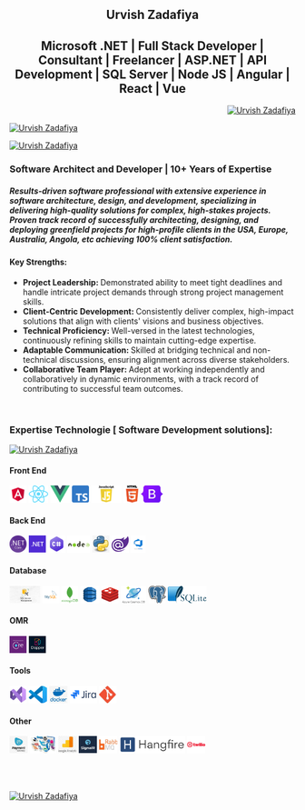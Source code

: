 <h2 align="center">Urvish Zadafiya</h2>
<h2 align="center">Microsoft .NET | Full Stack Developer | Consultant | Freelancer | ASP.NET |  API Development | SQL Server | Node JS | Angular | React | Vue </h2>

<p align="right"><a href="https://github.com/UrvishZadafiya"><img src="https://komarev.com/ghpvc/?username=UrvishZadafiya&label=Profile%20views&color=0e75b6&style=flat" alt="Urvish Zadafiya" /></a></p>

<p align="left"> <a href="https://github.com/UrvishZadafiya"><img src="https://github-profile-trophy.vercel.app/?username=UrvishZadafiya" alt="Urvish Zadafiya" /></a> </p>

<p align="left"><a href="https://github.com/UrvishZadafiya"><img src="https://github-readme-stats.vercel.app/api?username=UrvishZadafiya&theme=dark&hide_border=false&include_all_commits=false&count_private=false" alt="Urvish Zadafiya" /></a></p>

<p>
  <h3>Software Architect and Developer | 10+ Years of Expertise</h3>

  <h5>Results-driven software professional with extensive experience in software architecture, design, and development, specializing in delivering high-quality solutions for complex, high-stakes projects. Proven track record of successfully architecting, designing, and deploying greenfield projects for high-profile clients in the USA, Europe, Australia, Angola, etc achieving 100% client satisfaction.<h5>

  <h4>Key Strengths:</h4>

  <ul>
    <li><b>Project Leadership: </b> Demonstrated ability to meet tight deadlines and handle intricate project demands through strong project management skills.</li>
    <li><b>Client-Centric Development: </b> Consistently deliver complex, high-impact solutions that align with clients' visions and business objectives.</li>
    <li><b>Technical Proficiency: </b> Well-versed in the latest technologies, continuously refining skills to maintain cutting-edge expertise.</li>
    <li><b>Adaptable Communication: </b> Skilled at bridging technical and non-technical discussions, ensuring alignment across diverse stakeholders.</li>
    <li><b>Collaborative Team Player: </b> Adept at working independently and collaboratively in dynamic environments, with a track record of contributing to successful team outcomes.</li>
  </ul>
</p>

<br>
<h3 align="left">Expertise Technologie [ Software Development solutions]:</h3>


<p align="left"><a href="https://github.com/UrvishZadafiya"><img src="https://github-readme-stats.vercel.app/api/top-langs/?username=UrvishZadafiya&theme=dark&hide_border=false&include_all_commits=false&count_private=false&layout=compact" alt="Urvish Zadafiya" /></a></p>


<h4 align="left"> Front End  </h4>
<a href="https://github.com/UrvishZadafiya"><img src="https://raw.githubusercontent.com/UrvishZadafiya/UrvishZadafiya/refs/heads/main/Images/FrontEnd/Angular.png" height="30" alt="Angular"/></a>
<a href="https://github.com/UrvishZadafiya"><img src="https://raw.githubusercontent.com/UrvishZadafiya/UrvishZadafiya/refs/heads/main/Images/FrontEnd/React.png" height="30" alt="React"/></a>
<a href="https://github.com/UrvishZadafiya"><img src="https://raw.githubusercontent.com/UrvishZadafiya/UrvishZadafiya/refs/heads/main/Images/FrontEnd/Vue.png" height="30" alt="Vue"/></a>
<a href="https://github.com/UrvishZadafiya"><img src="https://raw.githubusercontent.com/UrvishZadafiya/UrvishZadafiya/refs/heads/main/Images/FrontEnd/Typescript.png" height="30" alt="Typescript"/></a>
<a href="https://github.com/UrvishZadafiya"><img src="https://raw.githubusercontent.com/UrvishZadafiya/UrvishZadafiya/refs/heads/main/Images/FrontEnd/JavaScript.png" height="30" alt="JavaScript"/></a>
<a href="https://github.com/UrvishZadafiya"><img src="https://raw.githubusercontent.com/UrvishZadafiya/UrvishZadafiya/refs/heads/main/Images/FrontEnd/Html5.png" height="30" alt="Html5"/></a>
<a href="https://github.com/UrvishZadafiya"><img src="https://raw.githubusercontent.com/UrvishZadafiya/UrvishZadafiya/refs/heads/main/Images/FrontEnd/Bootstrap.jpg" height="30" alt="Bootstrap"/></a>

<h4 align="left"> Back End  </h4>
 <a href="https://github.com/UrvishZadafiya"><img src="https://raw.githubusercontent.com/UrvishZadafiya/UrvishZadafiya/refs/heads/main/Images/BackEnd/DotNetCore.png" height="30" alt="DotNetCore"/></a>
 <a href="https://github.com/UrvishZadafiya"><img src="https://raw.githubusercontent.com/UrvishZadafiya/UrvishZadafiya/refs/heads/main/Images/BackEnd/NETFramework.png" height="30" alt="NETFramework"/></a>
 <a href="https://github.com/UrvishZadafiya"><img src="https://raw.githubusercontent.com/UrvishZadafiya/UrvishZadafiya/refs/heads/main/Images/BackEnd/C-sharp.jpg" height="30" alt="C-sharp"/></a>
 <a href="https://github.com/UrvishZadafiya"><img src="https://raw.githubusercontent.com/UrvishZadafiya/UrvishZadafiya/refs/heads/main/Images/BackEnd/Node.png" height="30" alt="Node"/></a>
 <a href="https://github.com/UrvishZadafiya"><img src="https://raw.githubusercontent.com/UrvishZadafiya/UrvishZadafiya/refs/heads/main/Images/BackEnd/Python.jpg" height="30" alt="Python"/></a>
 <a href="https://github.com/UrvishZadafiya"><img src="https://raw.githubusercontent.com/UrvishZadafiya/UrvishZadafiya/refs/heads/main/Images/BackEnd/Blazor.png" height="30" alt="Blazor"/></a>
 <a href="https://github.com/UrvishZadafiya"><img src="https://raw.githubusercontent.com/UrvishZadafiya/UrvishZadafiya/refs/heads/main/Images/BackEnd/AzureDevOps.png" height="30" alt="Azure DevOps"/></a>

<h4 align="left"> Database </h4>
 <a href="https://github.com/UrvishZadafiya"><img src="https://raw.githubusercontent.com/UrvishZadafiya/UrvishZadafiya/refs/heads/main/Images/Database/MSSql.jpg" height="30" alt="Microsoft SQL Server (SQL)"/></a>
 <a href="https://github.com/UrvishZadafiya"><img src="https://raw.githubusercontent.com/UrvishZadafiya/UrvishZadafiya/refs/heads/main/Images/Database/MySql.png" height="30" alt="My SQL"/></a>
 <a href="https://github.com/UrvishZadafiya"><img src="https://raw.githubusercontent.com/UrvishZadafiya/UrvishZadafiya/refs/heads/main/Images/Database/MongoDB.png" height="30" alt="Mongo DB"/></a>
 <a href="https://github.com/UrvishZadafiya"><img src="https://raw.githubusercontent.com/UrvishZadafiya/UrvishZadafiya/refs/heads/main/Images/Database/DynamoDB.jpg" height="30" alt="Dynamo DB"/></a>
 <a href="https://github.com/UrvishZadafiya"><img src="https://raw.githubusercontent.com/UrvishZadafiya/UrvishZadafiya/refs/heads/main/Images/Database/Redis.png" height="30" alt="Redis"/></a>
 <a href="https://github.com/UrvishZadafiya"><img src="https://raw.githubusercontent.com/UrvishZadafiya/UrvishZadafiya/refs/heads/main/Images/Database/CosmosDB.png" height="30" alt="Cosmos DB"/></a>
 <a href="https://github.com/UrvishZadafiya"><img src="https://raw.githubusercontent.com/UrvishZadafiya/UrvishZadafiya/refs/heads/main/Images/Database/PostgreSQL.png" height="30" alt="Postgre SQL"/></a>
 <a href="https://github.com/UrvishZadafiya"><img src="https://raw.githubusercontent.com/UrvishZadafiya/UrvishZadafiya/refs/heads/main/Images/Database/SQLite.png" height="30" alt="SQLite"/></a>


<h4 align="left"> OMR  </h4>
 <a href="https://github.com/UrvishZadafiya"><img src="https://raw.githubusercontent.com/UrvishZadafiya/UrvishZadafiya/refs/heads/main/Images/OMR/EntityFramework.png" height="30" alt="Entity Framework"/></a>
 <a href="https://github.com/UrvishZadafiya"><img src="https://raw.githubusercontent.com/UrvishZadafiya/UrvishZadafiya/refs/heads/main/Images/OMR/Dapper.jpg" height="30" alt="Dapper"/></a>
 

<h4 align="left"> Tools  </h4>
<a href="https://github.com/UrvishZadafiya"><img src="https://raw.githubusercontent.com/UrvishZadafiya/UrvishZadafiya/refs/heads/main/Images/Tools/VisualStudio2022.jpg" height="30" alt=" VS2022 and lower version"/></a>
<a href="https://github.com/UrvishZadafiya"><img src="https://raw.githubusercontent.com/UrvishZadafiya/UrvishZadafiya/refs/heads/main/Images/Tools/VsCode.jpg" height="30" alt="VS Code"/></a>
<a href="https://github.com/UrvishZadafiya"><img src="https://raw.githubusercontent.com/UrvishZadafiya/UrvishZadafiya/refs/heads/main/Images/Tools/Docker.jpg" height="30" alt="Docker"/></a>
<a href="https://github.com/UrvishZadafiya"><img src="https://raw.githubusercontent.com/UrvishZadafiya/UrvishZadafiya/refs/heads/main/Images/Tools/Jira.png" height="30" alt="Jira"/></a>
<a href="https://github.com/UrvishZadafiya"><img src="https://raw.githubusercontent.com/UrvishZadafiya/UrvishZadafiya/refs/heads/main/Images/Tools/Git.jpg" height="30" alt="Git"/></a>


<h4 align="left"> Other </h4>
<a href="https://github.com/UrvishZadafiya"><img src="https://raw.githubusercontent.com/UrvishZadafiya/UrvishZadafiya/refs/heads/main/Images/Other/PaymentGateways.jpg" height="30" alt="Payment Gateways"/></a>
<a href="https://github.com/UrvishZadafiya"><img src="https://raw.githubusercontent.com/UrvishZadafiya/UrvishZadafiya/refs/heads/main/Images/Other/SocialMediaIntegration.jpg" height="30" alt="Social Media Integration"/></a>
<a href="https://github.com/UrvishZadafiya"><img src="https://raw.githubusercontent.com/UrvishZadafiya/UrvishZadafiya/refs/heads/main/Images/Other/GoogleAnalysis.jpg" height="30" alt="Google Analysis"/></a>
<a href="https://github.com/UrvishZadafiya"><img src="https://raw.githubusercontent.com/UrvishZadafiya/UrvishZadafiya/refs/heads/main/Images/Other/SignalR.jpg" height="30" alt="SignalR"/></a>
<a href="https://github.com/UrvishZadafiya"><img src="https://raw.githubusercontent.com/UrvishZadafiya/UrvishZadafiya/refs/heads/main/Images/Other/RabbitMQ.jpg" height="30" alt="RabbitMQ"/></a>
<a href="https://github.com/UrvishZadafiya"><img src="https://raw.githubusercontent.com/UrvishZadafiya/UrvishZadafiya/refs/heads/main/Images/Other/Hangfire.png" height="30" alt="Hangfire"/></a>
<a href="https://github.com/UrvishZadafiya"><img src="https://raw.githubusercontent.com/UrvishZadafiya/UrvishZadafiya/refs/heads/main/Images/Other/Twillo.png" height="30" alt="Twillo"/></a>


<br><br>
<div>
<p>
<a href="https://github.com/UrvishZadafiya"><img align="center" src="https://github-readme-streak-stats.herokuapp.com/?user=UrvishZadafiya&theme=dark&hide_border=false" alt="Urvish Zadafiya" /></a>
</div>





